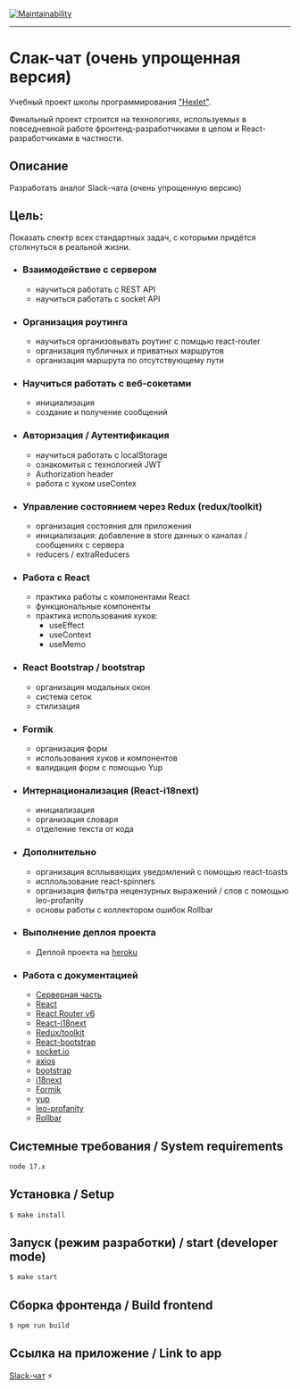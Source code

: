 [![Maintainability](https://api.codeclimate.com/v1/badges/2502f4ad8968b7b11de2/maintainability)](https://codeclimate.com/github/khloptsevps/frontend-project-lvl4/maintainability)

---
# Слак-чат (очень упрощенная версия)

Учебный проект школы программирования ["Hexlet"](https://ru.hexlet.io/?ref=252944).  

Финальный проект строится на технологиях, используемых в повседневной работе фронтенд-разработчиками в целом и React-разработчиками в частности.  

## Описание
Разработать аналог Slack-чата (очень упрощенную версию)

## Цель:
Показать спектр всех стандартных задач, с которыми придётся столкнуться в реальной жизни.   

- ### Взаимодействие с сервером
  - научиться работать с REST API
  - научиться работать с socket API

- ### Организация роутинга
  - научиться организовывать роутинг с помщью react-router
  - организация публичных и приватных маршрутов
  - организация маршрута по отсутствующему пути

- ### Научиться работать с веб-сокетами
  - инициализация
  - создание и получение сообщений
  
- ### Авторизация / Аутентификация
  - научиться работать с localStorage
  - ознакомитья с технологией JWT
  - Authorization header
  - работа с хуком useContex

- ### Управление состоянием через Redux (redux/toolkit)
  - организация состояния для приложения
  - инициализация: добавление в store данных о каналах / сообщениях с сервера
  - reducers / extraReducers
  
- ### Работа с React
  - практика работы с компонентами React
  - функциональные компоненты
  - практика использования хуков:
    - useEffect
    - useContext
    - useMemo

- ### React Bootstrap / bootstrap
  - организация модальных окон
  - система сеток
  - стилизация
  
- ### Formik
  - организация форм
  - использования хуков и компонентов
  - валидация форм с помощью Yup
  
- ### Интернационализация (React-i18next)
  - инициализация
  - организация словаря
  - отделение текста от кода
  
- ### Дополнительно
  - организация всплывающих уведомлений с помощью react-toasts
  - исплользование react-spinners
  - организация фильтра нецензурных выражений / слов с помощью leo-profanity
  - основы работы с коллектором ошибок Rollbar


- ### Выполнение деплоя проекта
  - Деплой проекта на [heroku](https://www.heroku.com)

- ### Работа с документацией
  - [Серверная часть](https://github.com/hexlet-components/project-js-chat-backend)
  - [React](https://reactjs.org/)
  - [React Router v6](https://reactrouter.com/)
  - [React-i18next](https://react.i18next.com/)
  - [Redux/toolkit](https://redux-toolkit.js.org/)
  - [React-bootstrap](https://react-bootstrap.github.io/forms/overview/)
  - [socket.io](https://socket.io/docs/v4/)
  - [axios](https://github.com/axios/axios)
  - [bootstrap](https://getbootstrap.com/)
  - [i18next](https://www.i18next.com/)
  - [Formik](https://formik.org/docs/overview)
  - [yup](https://github.com/jquense/yup)
  - [leo-profanity](https://github.com/jojoee/leo-profanity)
  - [Rollbar](https://docs.rollbar.com/docs/react)

## Системные требования / System requirements

```sh
node 17.x
```

## Установка / Setup

```sh
$ make install
```

## Запуск (режим разработки) / start (developer mode)

```sh
$ make start
```

## Сборка фронтенда / Build frontend

```sh
$ npm run build
```

## Ссылка на приложение / Link to app

[Slack-чат](https://frontend-hexlet-chat-ru.herokuapp.com/) :zap:
